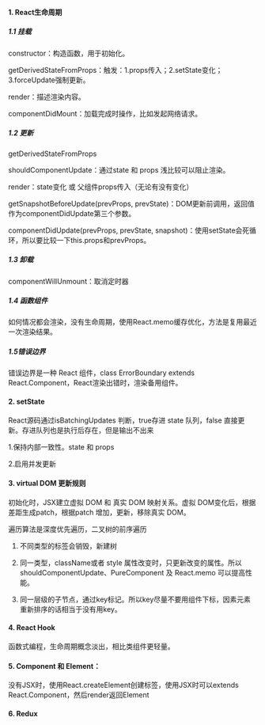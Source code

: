 #### 1. React生命周期

##### 1.1 挂载
constructor：构造函数，用于初始化。

getDerivedStateFromProps：触发：1.props传入；2.setState变化；3.forceUpdate强制更新。

render：描述渲染内容。

componentDidMount：加载完成时操作，比如发起网络请求。

##### 1.2 更新

getDerivedStateFromProps

shouldComponentUpdate：通过state 和 props 浅比较可以阻止渲染。

render：state变化 或 父组件props传入（无论有没有变化）

getSnapshotBeforeUpdate(prevProps, prevState)：DOM更新前调用，返回值作为componentDidUpdate第三个参数。

componentDidUpdate(prevProps, prevState, snapshot)：使用setState会死循环，所以要比较一下this.props和prevProps。

##### 1.3 卸载
componentWillUnmount：取消定时器

##### 1.4 函数组件
如何情况都会渲染，没有生命周期，使用React.memo缓存优化，方法是复用最近一次渲染结果。
##### 1.5错误边界
错误边界是一种 React 组件，class ErrorBoundary extends React.Component，React渲染出错时，渲染备用组件。
#### 2. setState
React源码通过isBatchingUpdates 判断，true存进 state 队列，false 直接更新。存进队列也是执行后存在，但是输出不出来

1.保持内部一致性。state 和 props

2.启用并发更新
#### 3. virtual DOM 更新规则

初始化时，JSX建立虚拟 DOM 和 真实 DOM 映射关系。虚拟 DOM变化后，根据差距生成patch，根据patch 增加，更新，移除真实 DOM。

遍历算法是深度优先遍历，二叉树的前序遍历

1. 不同类型的标签会销毁，新建树

2. 同一类型，className或者 style 属性改变时，只更新改变的属性。所以shouldComponentUpdate、PureComponent 及 React.memo 可以提高性能。

3. 同一层级的子节点，通过key标记。所以key尽量不要用组件下标，因素元素重新排序的话相当于没有用key。
#### 4. React Hook
函数式编程，生命周期概念淡出，相比类组件更轻量。
#### 5. Component 和 Element：

没有JSX时，使用React.createElement创建标签，使用JSX时可以extends React.Component，然后render返回Element

#### 6. Redux
